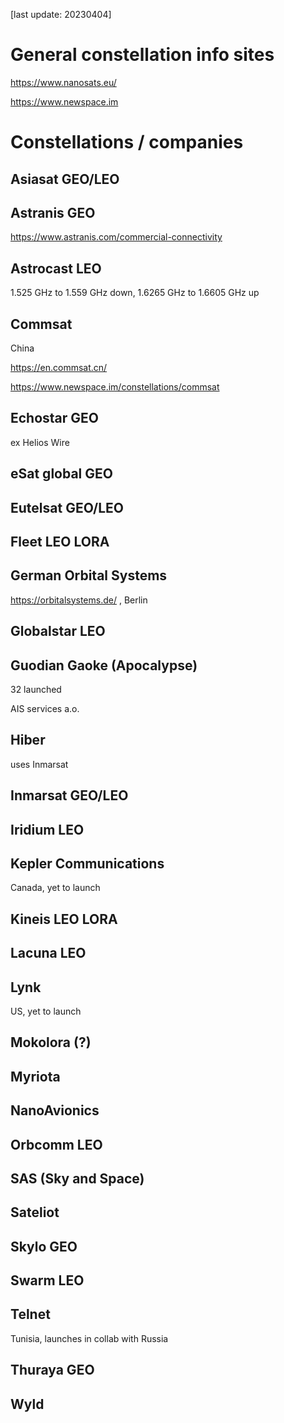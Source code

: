 [last update: 20230404]

# General constellation info sites

https://www.nanosats.eu/

https://www.newspace.im

# Constellations / companies

## Asiasat GEO/LEO

## Astranis GEO

https://www.astranis.com/commercial-connectivity

## Astrocast LEO

1.525 GHz to 1.559 GHz down, 1.6265 GHz to 1.6605 GHz up

## Commsat

China

https://en.commsat.cn/

https://www.newspace.im/constellations/commsat

## Echostar GEO

ex Helios Wire

## eSat global GEO

## Eutelsat GEO/LEO

## Fleet LEO LORA

## German Orbital Systems

https://orbitalsystems.de/ , Berlin

## Globalstar LEO

## Guodian Gaoke (Apocalypse)

32 launched

AIS services a.o.

## Hiber

uses Inmarsat

## Inmarsat GEO/LEO

## Iridium LEO

## Kepler Communications

Canada, yet to launch

## Kineis LEO LORA

## Lacuna LEO

## Lynk

US, yet to launch

## Mokolora (?)

## Myriota

## NanoAvionics

## Orbcomm LEO

## SAS (Sky and Space)

## Sateliot

## Skylo GEO

## Swarm LEO

## Telnet

Tunisia, launches in collab with Russia

## Thuraya GEO

## Wyld
